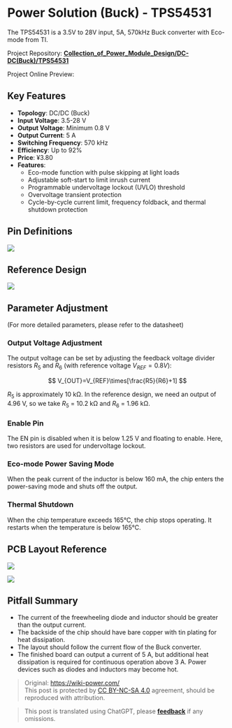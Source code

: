 # Power Solution (Buck) - TPS54531

The TPS54531 is a 3.5V to 28V input, 5A, 570kHz Buck converter with Eco-mode from TI.

Project Repository: [**Collection_of_Power_Module_Design/DC-DC(Buck)/TPS54531**](<https://github.com/linyuxuanlin/Collection_of_Power_Module_Design/tree/main/DC-DC(Buck)/TPS54531>)

Project Online Preview:

<div class="altium-iframe-viewer">
  <div
    class="altium-ecad-viewer"
    data-project-src="https://github.com/linyuxuanlin/Collection_of_Power_Module_Design/raw/main/DC-DC(Buck)/TPS54531/TPS54531.zip"
  ></div>
</div>

## Key Features

- **Topology**: DC/DC (Buck)
- **Input Voltage**: 3.5-28 V
- **Output Voltage**: Minimum 0.8 V
- **Output Current**: 5 A
- **Switching Frequency**: 570 kHz
- **Efficiency**: Up to 92%
- **Price**: ¥3.80
- **Features**:
  - Eco-mode function with pulse skipping at light loads
  - Adjustable soft-start to limit inrush current
  - Programmable undervoltage lockout (UVLO) threshold
  - Overvoltage transient protection
  - Cycle-by-cycle current limit, frequency foldback, and thermal shutdown protection

## Pin Definitions

![](https://img.wiki-power.com/d/wiki-media/img/20210713153815.png)

## Reference Design

![](https://img.wiki-power.com/d/wiki-media/img/20210713173605.png)

## Parameter Adjustment

(For more detailed parameters, please refer to the datasheet)

### Output Voltage Adjustment

The output voltage can be set by adjusting the feedback voltage divider resistors $R_5$ and $R_6$ (with reference voltage $V_{REF}=0.8 V$):

$$
V_{OUT}=V_{REF}\times[\frac{R5}{R6}+1]
$$

$R_5$ is approximately 10 kΩ. In the reference design, we need an output of 4.96 V, so we take $R_5$ = 10.2 kΩ and $R_6$ = 1.96 kΩ.

### Enable Pin

The EN pin is disabled when it is below 1.25 V and floating to enable. Here, two resistors are used for undervoltage lockout.

### Eco-mode Power Saving Mode

When the peak current of the inductor is below 160 mA, the chip enters the power-saving mode and shuts off the output.

### Thermal Shutdown

When the chip temperature exceeds 165℃, the chip stops operating. It restarts when the temperature is below 165℃.

## PCB Layout Reference

![](https://img.wiki-power.com/d/wiki-media/img/20210713161521.png)

![](https://img.wiki-power.com/d/wiki-media/img/20210713162833.png)

## Pitfall Summary

- The current of the freewheeling diode and inductor should be greater than the output current.
- The backside of the chip should have bare copper with tin plating for heat dissipation.
- The layout should follow the current flow of the Buck converter.
- The finished board can output a current of 5 A, but additional heat dissipation is required for continuous operation above 3 A. Power devices such as diodes and inductors may become hot.

> Original: <https://wiki-power.com/>  
> This post is protected by [CC BY-NC-SA 4.0](https://creativecommons.org/licenses/by/4.0/deed.en) agreement, should be reproduced with attribution.

> This post is translated using ChatGPT, please [**feedback**](https://github.com/linyuxuanlin/Wiki_MkDocs/issues/new) if any omissions.